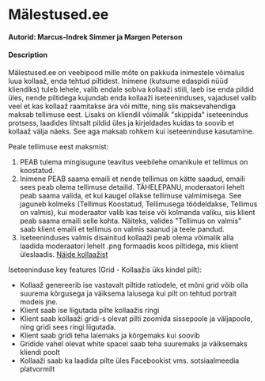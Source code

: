 # Mälestused.ee

#### Autorid: Marcus-Indrek Simmer ja Margen Peterson

#### Description
Mälestused.ee on veebipood mille mõte on pakkuda inimestele võimalus luua kollaaž, enda tehtud piltidest. Inimene (kutsume edaspidi nüüd kliendiks) tuleb lehele, valib endale sobiva kollaaži stiili, laeb ise enda pildid üles, nende piltidega kujundab enda kollaaži iseteeninduses, vajadusel valib veel et kas kollaaž raamitakse ära või mitte, ning siis maksevahendiga maksab tellimuse eest. Lisaks on kliendil võimalik "skippida" iseteenindus protsess, laadides lihtsalt pildid üles ja kirjeldades kuidas ta soovib et kollaaž välja näeks. See aga maksab rohkem kui iseteeninduse kasutamine.

Peale tellimuse eest maksmist:
1. PEAB tulema mingisugune teavitus veebilehe omanikule et tellimus on koostatud.
2. Inimene PEAB saama emaili et nende tellimus on kätte saadud, emaili sees peab olema tellimuse detailid. TÄHELEPANU, moderaatori lehelt peab saama valida, et kui kaugel ollakse tellimuse valmimisega. See jaguneb kolmeks (Tellimus Koostatud, Tellimusega töödeldakse, Tellimus on valmis), kui moderaator valib kas teise või kolmanda valiku, siis klient peab saama emaili selle kohta. Näiteks, valides "Tellimus on valmis" saab klient emaili et tellimus on valmis saanud ja teele pandud.
3. Iseteeninduses valmis disainitud kollaaži peab olema võimalik alla laadida moderaatori lehelt .png formaadis koos piltidega, mis klient üleslaadis. [Näide kollaažist](https://www.dropbox.com/s/2erdi28m196ddna/Untitled-TurboCollage-Exported-Image.jpg?dl=0)

Iseteeninduse key features (Grid - Kollaažis üks kindel pilt):
- Kollaaž genereerib ise vastavalt piltide ratiodele, et mõni grid võib olla suurema kõrgusega ja väiksema laiusega kui pilt on tehtud portrait modeis jne.
- Klient saab ise liigutada pilte kollaažis ringi
- Klient saab kollaaži gridi-s olevat pilti zoomida sissepoole ja väljapoole, ning gridi sees ringi liigutada.
- Klient saab gridi teha laiemaks ja kõrgemaks kui soovib
- Gridide vahel olevat white spacei saab teha suuremaks ja väiksemaks kliendi poolt
- Kollaaži saab ka laadida pilte üles Facebookist vms. sotsiaalmeedia platvormilt



